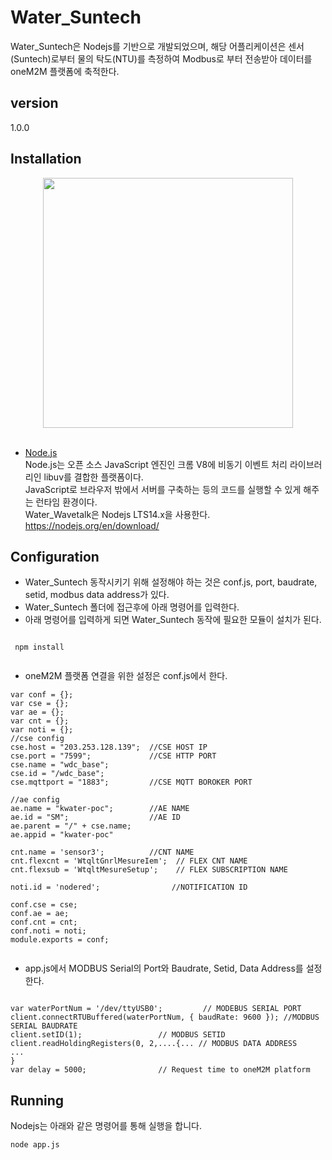 # Water_Suntech

Water_Suntech은 Nodejs를 기반으로 개발되었으며, 해당 어플리케이션은 센서(Suntech)로부터 물의 탁도(NTU)를 측정하여 Modbus로 부터 전송받아 데이터를 oneM2M 플랫폼에 축적한다.

## version 
1.0.0

## Installation
<div align="center">
<img src="https://user-images.githubusercontent.com/29790334/28315422-497d1300-6bf9-11e7-92c7-a0f82d8b4a29.png" width="400"/>
</div><br/>

- [Node.js](https://nodejs.org/en/)<br/>
Node.js는 오픈 소스 JavaScript 엔진인 크롬 V8에 비동기 이벤트 처리 라이브러리인 libuv를 결합한 플랫폼이다. <br/>
JavaScript로 브라우저 밖에서 서버를 구축하는 등의 코드를 실행할 수 있게 해주는 런타임 환경이다.<br/>
Water_Wavetalk은 Nodejs LTS14.x을 사용한다.
  https://nodejs.org/en/download/
  
## Configuration
- Water_Suntech 동작시키기 위해 설정해야 하는 것은 conf.js, port, baudrate, setid, modbus data address가 있다.
- Water_Suntech 폴더에 접근후에 아래 명령어를 입력한다.
- 아래 명령어를 입력하게 되면 Water_Suntech 동작에 필요한 모듈이 설치가 된다.
```
 
 npm install
 
```
- oneM2M 플랫폼 연결을 위한 설정은 conf.js에서 한다.
```
var conf = {};
var cse = {};
var ae = {};
var cnt = {};
var noti = {};
//cse config
cse.host = "203.253.128.139";  //CSE HOST IP
cse.port = "7599";             //CSE HTTP PORT
cse.name = "wdc_base";
cse.id = "/wdc_base";
cse.mqttport = "1883";         //CSE MQTT BOROKER PORT

//ae config
ae.name = "kwater-poc";        //AE NAME
ae.id = "SM";                  //AE ID
ae.parent = "/" + cse.name;
ae.appid = "kwater-poc"

cnt.name = 'sensor3';          //CNT NAME
cnt.flexcnt = 'WtqltGnrlMesureIem';  // FLEX CNT NAME
cnt.flexsub = 'WtqltMesureSetup';    // FLEX SUBSCRIPTION NAME

noti.id = 'nodered';                //NOTIFICATION ID

conf.cse = cse;
conf.ae = ae;
conf.cnt = cnt;
conf.noti = noti;
module.exports = conf;
 
```
- app.js에서 MODBUS Serial의 Port와 Baudrate, Setid, Data Address를 설정한다.

```

var waterPortNum = '/dev/ttyUSB0';         // MODEBUS SERIAL PORT
client.connectRTUBuffered(waterPortNum, { baudRate: 9600 }); //MODBUS SERIAL BAUDRATE
client.setID(1);                 // MODBUS SETID
client.readHoldingRegisters(0, 2,....{... // MODBUS DATA ADDRESS
...
}
var delay = 5000;                // Request time to oneM2M platform 

```

## Running
Nodejs는 아래와 같은 명령어를 통해 실행을 합니다.
```
node app.js
```
